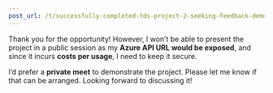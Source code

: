 ```yaml
---
post_url: /t/successfully-completed-tds-project-2-seeking-feedback-demonstration-session/171054/3
---
```

Thank you for the opportunity! However, I won’t be able to present the project in a public session as my **Azure API URL would be exposed**, and since it incurs **costs per usage**, I need to keep it secure.

I’d prefer a **private meet** to demonstrate the project. Please let me know if that can be arranged. Looking forward to discussing it!